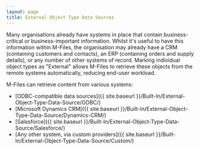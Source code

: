 ```yaml
---
layout: page
title: External Object Type Data Sources
---
```


Many organisations already have systems in place that contain business-critical or business-important information.  Whilst it's useful to have this information within M-Files, the organisation may already have a CRM (containing customers and contacts), an ERP (containing orders and supply details), or any number of other systems of record.  Marking individual object types as "External" allows M-Files to retrieve these objects from the remote systems automatically, reducing end-user workload.

M-Files can retrieve content from various systems:

* [ODBC-compatible data sources]({{ site.baseurl }}/Built-In/External-Object-Type-Data-Source/ODBC/)
* [Microsoft Dynamics CRM]({{ site.baseurl }}/Built-In/External-Object-Type-Data-Source/Dynamics-CRM/)
* [Salesforce]({{ site.baseurl }}/Built-In/External-Object-Type-Data-Source/Salesforce/)
* [Any other system, via custom providers]({{ site.baseurl }}/Built-In/External-Object-Type-Data-Source/Custom/)
